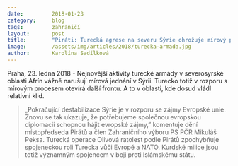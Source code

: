 ```yaml
---
date:         2018-01-23
category:     blog
tags:         zahraničí
layout:       post
title:        "Piráti: Turecká agrese na severu Sýrie ohrožuje mírový proces"
image:        /assets/img/articles/2018/turecka-armada.jpg
author:       Karolína Sadílková
---
```

 
Praha, 23. ledna 2018 - Nejnovější aktivity turecké armády v severosyrské oblasti Afrín vážně narušují mírová jednání v Sýrii. Turecko totiž v rozporu s mírovým procesem otevírá další frontu. A to v oblasti, kde dosud vládl relativní klid. 

> „Pokračující destabilizace Sýrie je v rozporu se zájmy Evropské unie. Znovu se tak ukazuje, že potřebujeme společnou evropskou diplomacii schopnou hájit evropské zájmy,” komentuje dění místopředseda Pirátů a člen Zahraničního výboru PS PČR Mikuláš Peksa. Turecká operace Olivová ratolest podle Pirátů zpochybňuje spojeneckou roli Turecka vůči Evropě a NATO. Kurdské milice jsou totiž významným spojencem v boji proti Islámskému státu.


